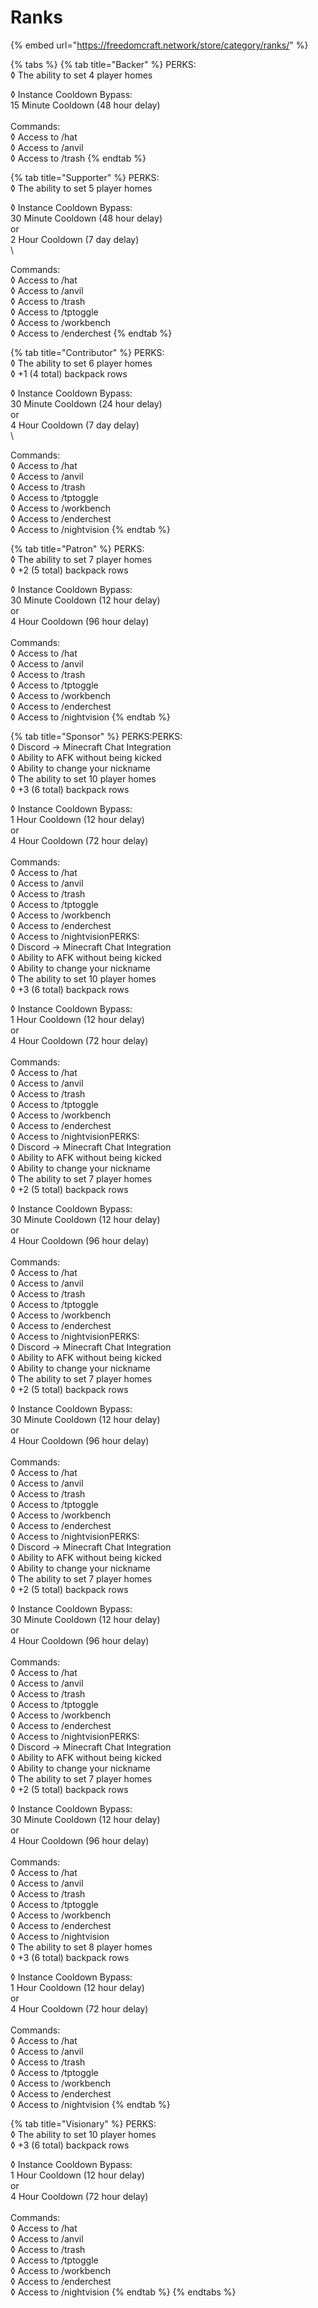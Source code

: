 # Ranks

{% embed url="https://freedomcraft.network/store/category/ranks/" %}

{% tabs %}
{% tab title="Backer" %}
PERKS:\
◊ The ability to set 4 player homes&#x20;

◊ Instance Cooldown Bypass: \
&#x20; 15 Minute Cooldown (48 hour delay)\
\
Commands:\
◊ Access to /hat\
◊ Access to /anvil\
◊ Access to /trash
{% endtab %}

{% tab title="Supporter" %}
PERKS:\
◊ The ability to set 5 player homes

◊ Instance Cooldown Bypass:\
&#x20; 30 Minute Cooldown (48 hour delay)\
&#x20; or\
&#x20; 2 Hour Cooldown (7 day delay)\
\


Commands:\
◊ Access to /hat\
◊ Access to /anvil\
◊ Access to /trash\
◊ Access to /tptoggle\
◊ Access to /workbench\
◊ Access to /enderchest
{% endtab %}

{% tab title="Contributor" %}
PERKS:\
◊ The ability to set 6 player homes\
◊ +1 (4 total) backpack rows

◊ Instance Cooldown Bypass:\
&#x20; 30 Minute Cooldown (24 hour delay)\
&#x20; or\
&#x20; 4 Hour Cooldown (7 day delay)\
\


Commands:\
◊ Access to /hat\
◊ Access to /anvil\
◊ Access to /trash\
◊ Access to /tptoggle\
◊ Access to /workbench\
◊ Access to /enderchest\
◊ Access to /nightvision
{% endtab %}

{% tab title="Patron" %}
PERKS:\
◊ The ability to set 7 player homes\
◊ +2 (5 total) backpack rows

◊ Instance Cooldown Bypass:\
&#x20; 30 Minute Cooldown (12 hour delay)\
&#x20; or\
&#x20; 4 Hour Cooldown (96 hour delay)\
\
Commands:\
◊ Access to /hat\
◊ Access to /anvil\
◊ Access to /trash\
◊ Access to /tptoggle\
◊ Access to /workbench\
◊ Access to /enderchest\
◊ Access to /nightvision
{% endtab %}

{% tab title="Sponsor" %}
PERKS:PERKS:\
◊ Discord -> Minecraft Chat Integration\
◊ Ability to AFK without being kicked\
◊ Ability to change your nickname\
◊ The ability to set 10 player homes\
◊ +3 (6 total) backpack rows

◊ Instance Cooldown Bypass:\
&#x20; 1 Hour Cooldown (12 hour delay)\
&#x20; or\
&#x20; 4 Hour Cooldown (72 hour delay)\
\
Commands:\
◊ Access to /hat\
◊ Access to /anvil\
◊ Access to /trash\
◊ Access to /tptoggle\
◊ Access to /workbench\
◊ Access to /enderchest\
◊ Access to /nightvisionPERKS:\
◊ Discord -> Minecraft Chat Integration\
◊ Ability to AFK without being kicked\
◊ Ability to change your nickname\
◊ The ability to set 10 player homes\
◊ +3 (6 total) backpack rows

◊ Instance Cooldown Bypass:\
&#x20; 1 Hour Cooldown (12 hour delay)\
&#x20; or\
&#x20; 4 Hour Cooldown (72 hour delay)\
\
Commands:\
◊ Access to /hat\
◊ Access to /anvil\
◊ Access to /trash\
◊ Access to /tptoggle\
◊ Access to /workbench\
◊ Access to /enderchest\
◊ Access to /nightvisionPERKS:\
◊ Discord -> Minecraft Chat Integration\
◊ Ability to AFK without being kicked\
◊ Ability to change your nickname\
◊ The ability to set 7 player homes\
◊ +2 (5 total) backpack rows

◊ Instance Cooldown Bypass:\
&#x20; 30 Minute Cooldown (12 hour delay)\
&#x20; or\
&#x20; 4 Hour Cooldown (96 hour delay)\
\
Commands:\
◊ Access to /hat\
◊ Access to /anvil\
◊ Access to /trash\
◊ Access to /tptoggle\
◊ Access to /workbench\
◊ Access to /enderchest\
◊ Access to /nightvisionPERKS:\
◊ Discord -> Minecraft Chat Integration\
◊ Ability to AFK without being kicked\
◊ Ability to change your nickname\
◊ The ability to set 7 player homes\
◊ +2 (5 total) backpack rows

◊ Instance Cooldown Bypass:\
&#x20; 30 Minute Cooldown (12 hour delay)\
&#x20; or\
&#x20; 4 Hour Cooldown (96 hour delay)\
\
Commands:\
◊ Access to /hat\
◊ Access to /anvil\
◊ Access to /trash\
◊ Access to /tptoggle\
◊ Access to /workbench\
◊ Access to /enderchest\
◊ Access to /nightvisionPERKS:\
◊ Discord -> Minecraft Chat Integration\
◊ Ability to AFK without being kicked\
◊ Ability to change your nickname\
◊ The ability to set 7 player homes\
◊ +2 (5 total) backpack rows

◊ Instance Cooldown Bypass:\
&#x20; 30 Minute Cooldown (12 hour delay)\
&#x20; or\
&#x20; 4 Hour Cooldown (96 hour delay)\
\
Commands:\
◊ Access to /hat\
◊ Access to /anvil\
◊ Access to /trash\
◊ Access to /tptoggle\
◊ Access to /workbench\
◊ Access to /enderchest\
◊ Access to /nightvisionPERKS:\
◊ Discord -> Minecraft Chat Integration\
◊ Ability to AFK without being kicked\
◊ Ability to change your nickname\
◊ The ability to set 7 player homes\
◊ +2 (5 total) backpack rows

◊ Instance Cooldown Bypass:\
&#x20; 30 Minute Cooldown (12 hour delay)\
&#x20; or\
&#x20; 4 Hour Cooldown (96 hour delay)\
\
Commands:\
◊ Access to /hat\
◊ Access to /anvil\
◊ Access to /trash\
◊ Access to /tptoggle\
◊ Access to /workbench\
◊ Access to /enderchest\
◊ Access to /nightvision\
◊ The ability to set 8 player homes\
◊ +3 (6 total) backpack rows

◊ Instance Cooldown Bypass:\
&#x20; 1 Hour Cooldown (12 hour delay)\
&#x20; or\
&#x20; 4 Hour Cooldown (72 hour delay)\
\
Commands:\
◊ Access to /hat\
◊ Access to /anvil\
◊ Access to /trash\
◊ Access to /tptoggle\
◊ Access to /workbench\
◊ Access to /enderchest\
◊ Access to /nightvision
{% endtab %}

{% tab title="Visionary" %}
PERKS:\
◊ The ability to set 10 player homes\
◊ +3 (6 total) backpack rows

◊ Instance Cooldown Bypass:\
&#x20; 1 Hour Cooldown (12 hour delay)\
&#x20; or\
&#x20; 4 Hour Cooldown (72 hour delay)\
\
Commands:\
◊ Access to /hat\
◊ Access to /anvil\
◊ Access to /trash\
◊ Access to /tptoggle\
◊ Access to /workbench\
◊ Access to /enderchest\
◊ Access to /nightvision
{% endtab %}
{% endtabs %}

